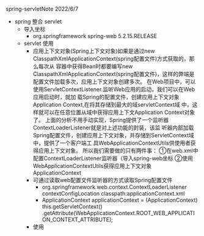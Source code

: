 spring-servletNote
2022/6/7

* spring 整合 servlet
  * 导入坐标
    * <dependency>
            <groupId>org.springframework</groupId>
            <artifactId>spring-web</artifactId>
            <version>5.2.15.RELEASE</version>
        </dependency>
  * servlet 使用
    * 应用上下文对象(Spring上下文对象)如果是通过new ClasspathXmlApplicationContext(spring配置文件)方式获取的，那么每次从
      容器中获得Bean时都要编写new ClasspathXmlApplicationContext(spring配置文件)，这样的弊端是配置文件加载多次，应用上下文对象创建多次。
      在Web项目中，可以使用ServletContextListener.监听Web应用的启动，我们可以在Web应用启动时，就加
      载Spring的配置文件，创建应用上下文对象Application Context,在将其存储到最大的域servletContext域
      中，这样就可以在任意位置从域中获得应用上下文Application Context对象了。
      上面的分析不用手动实现，Spring提供了一个监听器ContextLoaderListener就是对上述功能的封装，该监
      听器内部加载Spring配置文件，创建应用上下文对象，并存储到ServletContext域中，提供了一个客户端工
      具WebApplicationContextUtils供使用者获得应用上下文对象。
      所以我们需要做的只有两件事：
      ①在web.xml中配置ContextLoaderListener监听器（导入spring-web坐标
      ②使用WebApplicationContextUtils获得应用上下文对象ApplicationContext
    * 可通过读取web配置文件监听器的方式读取Spring配置文件
      * <listener>
            <listener-class>org.springframework.web.context.ContextLoaderListener</listener-class>
        </listener>
        <context-param>
            <param-name>contextConfigLocation</param-name>
            <param-value>classpath:applicationContext.xml</param-value>
        </context-param>
      * ApplicationContext applicationContext = (ApplicationContext) this.getServletContext()
        .getAttribute(WebApplicationContext.ROOT_WEB_APPLICATION_CONTEXT_ATTRIBUTE);
    * 使用

